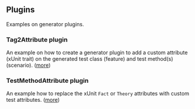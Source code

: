 ## Plugins

Examples on generator plugins.

### Tag2Attribute plugin

An example on how to create a generator plugin to add a custom attribute (xUnit trait) on the generated test class (feature) and test method(s) (scenario). ([more](Tag2Attribute/README.md))

### TestMethodAttribute plugin

An example how to replace the xUnit `Fact` or `Theory` attributes with custom test attributes. ([more](TestMethodAttribute/README.md))

